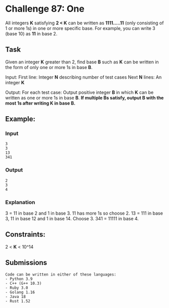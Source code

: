 # Challenge 87: One
All integers **K** satisfying **2 < K** can be written as **1111.....11** (only consisting of 1 or more 1s) in one or more specific base. For example, you can write 3 (base 10) as **11** in base 2.

## Task
Given an integer **K** greater than 2, find base **B** such as **K** can be written in the form of only one or more 1s in base **B**.

Input:
First line: Integer **N** describing number of test cases
Next **N** lines:
An integer **K**

Output:
For each test case:
Output positive integer **B** in which **K** can be written as one or more 1s in base **B**.
**If multiple Bs satisfy, output B with the most 1s after writing K in base B.**

## Example:
### Input
```
3
3
13
341
```
### Output
```
2
3
4
```

### Explanation
3 = 11 in base 2 and 1 in base 3. 11 has more 1s so choose 2.
13 = 111 in base 3, 11 in base 12 and 1 in base 14. Choose 3.
341 = 11111 in base 4.

## Constraints:
2 < **K** < 10^14

## Submissions
```
Code can be written in either of these languages:
- Python 3.9
- C++ (G++ 10.3)
- Ruby 3.0
- Golang 1.16
- Java 18
- Rust 1.52
```
